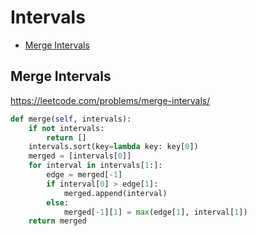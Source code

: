  # Intervals
 
+ [Merge Intervals](#merge-intervals)
 
## Merge Intervals

 https://leetcode.com/problems/merge-intervals/ 

 ```python
 def merge(self, intervals):
     if not intervals:
         return []
     intervals.sort(key=lambda key: key[0])
     merged = [intervals[0]]
     for interval in intervals[1:]:
         edge = merged[-1]
         if interval[0] > edge[1]:
             merged.append(interval)
         else:
             merged[-1][1] = max(edge[1], interval[1])
     return merged
 ```
    